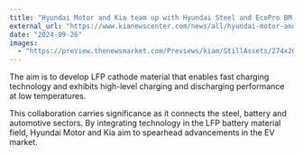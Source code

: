 ```yaml
---
title: "Hyundai Motor and Kia team up with Hyundai Steel and EcoPro BM to enhance EV battery technology"
external_url: "https://www.kianewscenter.com/news/all/hyundai-motor-and-kia-team-up-with-hyundai-steel-and-ecopro-bm-to-enhance-ev-battery-technology/s/969a8df2-c14d-4fc3-b7de-b1b0f235cff9"
date: "2024-09-26"
images:
  - "https://preview.thenewsmarket.com/Previews/kiam/StillAssets/274x206/677689.jpg"
---
```


The aim is to develop LFP cathode material that enables fast charging technology and exhibits high-level charging and discharging performance at low temperatures.

This collaboration carries significance as it connects the steel, battery and automotive sectors. By integrating technology in the LFP battery material field, Hyundai Motor and Kia aim to spearhead advancements in the EV market.